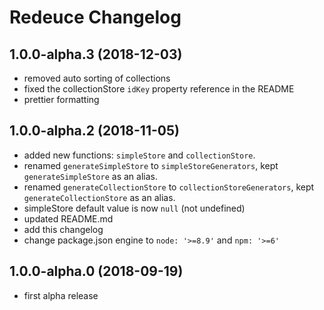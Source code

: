 # Redeuce Changelog

## 1.0.0-alpha.3 (2018-12-03)

- removed auto sorting of collections
- fixed the collectionStore `idKey` property reference in the README
- prettier formatting

## 1.0.0-alpha.2 (2018-11-05)

- added new functions: `simpleStore` and `collectionStore`.
- renamed `generateSimpleStore` to `simpleStoreGenerators`, kept `generateSimpleStore` as an alias.
- renamed `generateCollectionStore` to `collectionStoreGenerators`, kept `generateCollectionStore` as an alias.
- simpleStore default value is now `null` (not undefined)
- updated README.md
- add this changelog
- change package.json engine to `node: '>=8.9'` and `npm: '>=6'`

## 1.0.0-alpha.0 (2018-09-19)

- first alpha release
